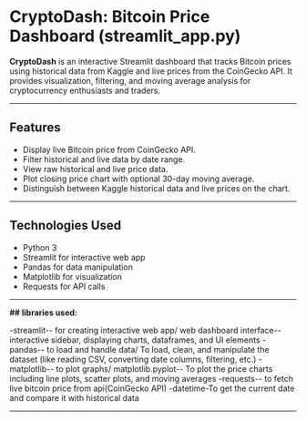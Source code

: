 # CryptoDash: Bitcoin Price Dashboard (streamlit_app.py)

**CryptoDash** is an interactive Streamlit dashboard that tracks Bitcoin prices using historical data from Kaggle and live prices from the CoinGecko API. It provides visualization, filtering, and moving average analysis for cryptocurrency enthusiasts and traders.

---

## Features
-  Display live Bitcoin price from CoinGecko API.
-  Filter historical and live data by date range.
-  View raw historical and live price data.
-  Plot closing price chart with optional 30-day moving average.
-  Distinguish between Kaggle historical data and live prices on the chart.

---

## Technologies Used
- Python 3
- Streamlit for interactive web app
- Pandas for data manipulation
- Matplotlib for visualization
- Requests for API calls

---

**## libraries used:**

-streamlit-- for creating interactive web app/ web dashboard interface-- interactive sidebar, displaying charts, dataframes, and UI elements
-pandas-- to load and handle data/ To load, clean, and manipulate the dataset (like reading CSV, converting date columns, filtering, etc.)
-matplotlib-- to plot graphs/ matplotlib.pyplot-- To plot the price charts including line plots, scatter plots, and moving averages
-requests-- to fetch live bitcoin price from api(CoinGecko API)
-datetime-To get the current date and compare it with historical data

---
